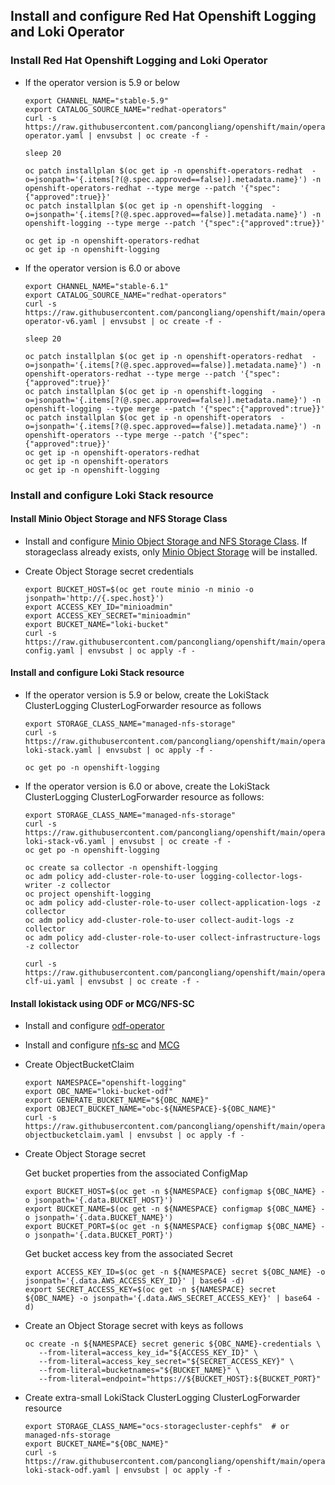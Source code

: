 ## Install and configure Red Hat Openshift Logging and Loki Operator


### Install Red Hat Openshift Logging and Loki Operator

* If the operator version is 5.9 or below
  ```
  export CHANNEL_NAME="stable-5.9"
  export CATALOG_SOURCE_NAME="redhat-operators"
  curl -s https://raw.githubusercontent.com/pancongliang/openshift/main/operator/logging/lokistack/01-operator.yaml | envsubst | oc create -f -

  sleep 20
  
  oc patch installplan $(oc get ip -n openshift-operators-redhat  -o=jsonpath='{.items[?(@.spec.approved==false)].metadata.name}') -n openshift-operators-redhat --type merge --patch '{"spec":{"approved":true}}'
  oc patch installplan $(oc get ip -n openshift-logging  -o=jsonpath='{.items[?(@.spec.approved==false)].metadata.name}') -n openshift-logging --type merge --patch '{"spec":{"approved":true}}'

  oc get ip -n openshift-operators-redhat
  oc get ip -n openshift-logging
  ```
* If the operator version is 6.0 or above
  ```
  export CHANNEL_NAME="stable-6.1"
  export CATALOG_SOURCE_NAME="redhat-operators"
  curl -s https://raw.githubusercontent.com/pancongliang/openshift/main/operator/logging/lokistack/01-operator-v6.yaml | envsubst | oc create -f -

  sleep 20
  
  oc patch installplan $(oc get ip -n openshift-operators-redhat  -o=jsonpath='{.items[?(@.spec.approved==false)].metadata.name}') -n openshift-operators-redhat --type merge --patch '{"spec":{"approved":true}}'
  oc patch installplan $(oc get ip -n openshift-logging  -o=jsonpath='{.items[?(@.spec.approved==false)].metadata.name}') -n openshift-logging --type merge --patch '{"spec":{"approved":true}}'
  oc patch installplan $(oc get ip -n openshift-operators  -o=jsonpath='{.items[?(@.spec.approved==false)].metadata.name}') -n openshift-operators --type merge --patch '{"spec":{"approved":true}}'
  oc get ip -n openshift-operators-redhat
  oc get ip -n openshift-operators
  oc get ip -n openshift-logging
  ```

  
### Install and configure Loki Stack resource

#### Install Minio Object Storage and NFS Storage Class

* Install and configure [Minio Object Storage and NFS Storage Class](https://github.com/pancongliang/openshift/blob/main/storage/minio/readme.md#options-c-deploying-minio-with-nfs-storageclass-as-the-backend-storage).
  If storageclass already exists, only [Minio Object Storage](https://github.com/pancongliang/openshift/blob/main/storage/minio/readme.md#options-b-deploying-minio-with-local-volume-as-the-backend-storage) will be installed.


* Create Object Storage secret credentials
  ```
  export BUCKET_HOST=$(oc get route minio -n minio -o jsonpath='http://{.spec.host}')
  export ACCESS_KEY_ID="minioadmin"
  export ACCESS_KEY_SECRET="minioadmin"
  export BUCKET_NAME="loki-bucket"
  curl -s https://raw.githubusercontent.com/pancongliang/openshift/main/operator/logging/lokistack/02-config.yaml | envsubst | oc apply -f -
  ```

#### Install and configure Loki Stack resource
  
* If the operator version is 5.9 or below, create the LokiStack ClusterLogging ClusterLogForwarder resource as follows
  ```
  export STORAGE_CLASS_NAME="managed-nfs-storage"
  curl -s https://raw.githubusercontent.com/pancongliang/openshift/main/operator/logging/lokistack/03-loki-stack.yaml | envsubst | oc apply -f -

  oc get po -n openshift-logging 
  ```

* If the operator version is 6.0 or above, create the LokiStack ClusterLogging ClusterLogForwarder resource as follows:
  ```
  export STORAGE_CLASS_NAME="managed-nfs-storage"
  curl -s https://raw.githubusercontent.com/pancongliang/openshift/main/operator/logging/lokistack/03-loki-stack-v6.yaml | envsubst | oc create -f -
  oc get po -n openshift-logging

  oc create sa collector -n openshift-logging
  oc adm policy add-cluster-role-to-user logging-collector-logs-writer -z collector
  oc project openshift-logging
  oc adm policy add-cluster-role-to-user collect-application-logs -z collector
  oc adm policy add-cluster-role-to-user collect-audit-logs -z collector
  oc adm policy add-cluster-role-to-user collect-infrastructure-logs -z collector

  curl -s https://raw.githubusercontent.com/pancongliang/openshift/main/operator/logging/lokistack/04-clf-ui.yaml | envsubst | oc create -f -
  ```

####  Install lokistack using ODF or MCG/NFS-SC
* Install and configure [odf-operator](https://github.com/pancongliang/openshift/blob/main/storage/odf/readme.md)
* Install and configure [nfs-sc](https://github.com/pancongliang/openshift/tree/main/storage/nfs-storageclass) and [MCG](https://github.com/pancongliang/openshift/blob/main/storage/mcg/readme.md)
* Create ObjectBucketClaim
   ```
   export NAMESPACE="openshift-logging"
   export OBC_NAME="loki-bucket-odf"
   export GENERATE_BUCKET_NAME="${OBC_NAME}"
   export OBJECT_BUCKET_NAME="obc-${NAMESPACE}-${OBC_NAME}"
   curl -s https://raw.githubusercontent.com/pancongliang/openshift/main/operator/logging/lokistack/02-objectbucketclaim.yaml | envsubst | oc apply -f -
   ```

* Create Object Storage secret

  Get bucket properties from the associated ConfigMap
   ```
   export BUCKET_HOST=$(oc get -n ${NAMESPACE} configmap ${OBC_NAME} -o jsonpath='{.data.BUCKET_HOST}')
   export BUCKET_NAME=$(oc get -n ${NAMESPACE} configmap ${OBC_NAME} -o jsonpath='{.data.BUCKET_NAME}')
   export BUCKET_PORT=$(oc get -n ${NAMESPACE} configmap ${OBC_NAME} -o jsonpath='{.data.BUCKET_PORT}')
   ```
  Get bucket access key from the associated Secret
   ```
   export ACCESS_KEY_ID=$(oc get -n ${NAMESPACE} secret ${OBC_NAME} -o jsonpath='{.data.AWS_ACCESS_KEY_ID}' | base64 -d)
   export SECRET_ACCESS_KEY=$(oc get -n ${NAMESPACE} secret ${OBC_NAME} -o jsonpath='{.data.AWS_SECRET_ACCESS_KEY}' | base64 -d)
   ```

* Create an Object Storage secret with keys as follows
   ```
   oc create -n ${NAMESPACE} secret generic ${OBC_NAME}-credentials \
      --from-literal=access_key_id="${ACCESS_KEY_ID}" \
      --from-literal=access_key_secret="${SECRET_ACCESS_KEY}" \
      --from-literal=bucketnames="${BUCKET_NAME}" \
      --from-literal=endpoint="https://${BUCKET_HOST}:${BUCKET_PORT}"
   ```

* Create extra-small LokiStack ClusterLogging ClusterLogForwarder resource
   ```
  export STORAGE_CLASS_NAME="ocs-storagecluster-cephfs"  # or  managed-nfs-storage
  export BUCKET_NAME="${OBC_NAME}"
  curl -s https://raw.githubusercontent.com/pancongliang/openshift/main/operator/logging/lokistack/03-loki-stack-odf.yaml | envsubst | oc apply -f -
   ```
